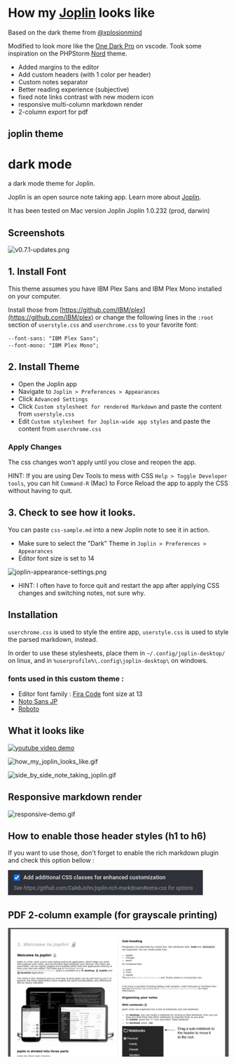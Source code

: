# How my [Joplin](https://joplinapp.org/) looks like

Based on the dark theme from [@xplosionmind](https://github.com/xplosionmind/joplin-theme)

Modified to look more like the [One Dark Pro](https://github.com/Binaryify/OneDark-Pro) on vscode.
Took some inspiration on the PHPStorm [Nord](https://www.nordtheme.com/ports/jetbrains) theme.

- Added margins to the editor
- Add custom headers (with 1 color per header)
- Custom notes separator
- Better reading experience (subjective)
- fixed note links contrast with new modern icon
- responsive multi-column markdown render
- 2-column export for pdf

## joplin theme
# dark mode
a dark mode theme for Joplin.

Joplin is an open source note taking app. Learn more about [Joplin](http://joplinapp.org).

It has been tested on Mac version Joplin Joplin 1.0.232 (prod, darwin)

## Screenshots
![v0.7.1-updates.png](/screenshots/v0.7.1-updates.png)

## 1. Install Font

This theme assumes you have IBM Plex Sans and IBM Plex Mono installed on your computer.

Install those from [https://github.com/IBM/plex](https://github.com/IBM/plex) or change the following lines in the `:root` section of  `userstyle.css` and `userchrome.css` to your favorite font:
```
--font-sans: "IBM Plex Sans";
--font-mono: "IBM Plex Mono";
```

## 2. Install Theme
- Open the Joplin app
- Navigate to  `Joplin > Preferences > Appearances`
- Click `Advanced Settings`
- Click `Custom stylesheet for rendered Markdown` and paste the content from `userstyle.css`
- Edit `Custom stylesheet for Joplin-wide app styles` and paste the content from `userchrome.css`


### Apply Changes
The css changes won't apply until you close and reopen the app.

HINT: If you are using Dev Tools to mess with CSS `Help > Toggle Developer tools`, you can hit `Command-R` (Mac) to Force Reload the app to apply the CSS without having to quit.

## 3. Check to see how it looks.
You can paste `css-sample.md` into a new Joplin note to see it in action.

- Make sure to select the "Dark" Theme in `Joplin > Preferences > Appearances`
- Editor font size is set to 14

![joplin-appearance-settings.png](/img/joplin-appearance-settings.png)

- HINT: I often have to force quit and restart the app after applying CSS changes and switching notes, not sure why.

## Installation

`userchrome.css` is used to style the entire app, `userstyle.css` is used to style the parsed markdown, instead.

In order to use these stylesheets, place them in `~/.config/joplin-desktop/` on linux, and in `%userprofile%\.config\joplin-desktop\` on windows.

### fonts used in this custom theme :

- Editor font family : [Fira Code](https://github.com/tonsky/FiraCode) font size at 13
- [Noto Sans JP](https://fonts.google.com/specimen/Noto+Sans+JP)
- [Roboto](https://fonts.google.com/specimen/Roboto)

## What it looks like

[![youtube video demo](https://img.youtube.com/vi/f7V8PbmumOY/0.jpg)](https://www.youtube.com/watch?v=f7V8PbmumOY)


![how_my_joplin_looks_like.gif](./_resources/3ff4c2509d9c4095996bc6db57c004c9.gif)

![side_by_side_note_taking_joplin.gif](./_resources/5e0aa07405f84903ac89881f1663bf93.gif)

## Responsive markdown render

![responsive-demo.gif](./_resources/responsive-demo.gif)

## How to enable those header styles (h1 to h6)

If you want to use those, don't forget to enable the rich markdown plugin and check this option bellow :

![Rich Markdown plugin option to check](_resources/additional_cc_classes.png)

## PDF 2-column example (for grayscale printing)

![pdf-grayscale-demo](_resources/pdf-grayscale-example.png)
